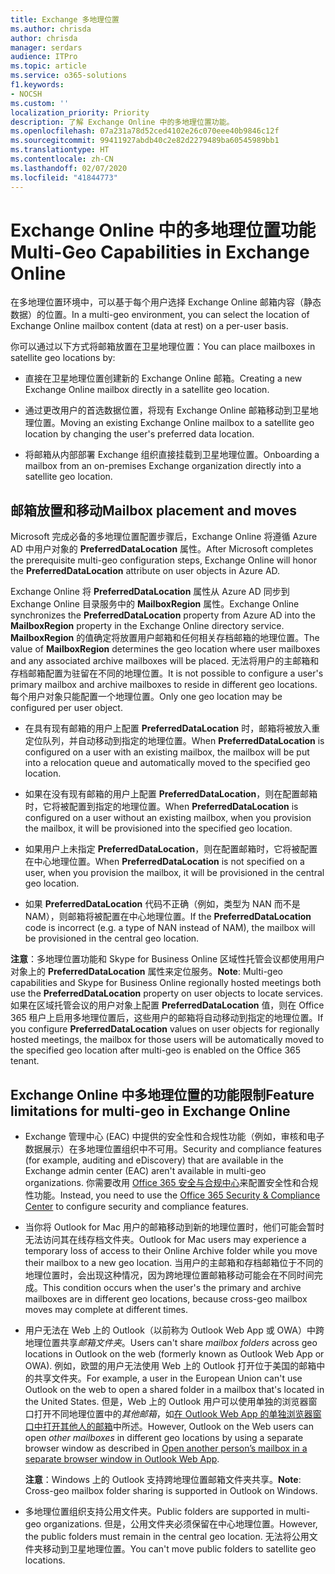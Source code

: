 ```yaml
---
title: Exchange 多地理位置
ms.author: chrisda
author: chrisda
manager: serdars
audience: ITPro
ms.topic: article
ms.service: o365-solutions
f1.keywords:
- NOCSH
ms.custom: ''
localization_priority: Priority
description: 了解 Exchange Online 中的多地理位置功能。
ms.openlocfilehash: 07a231a78d52ced4102e26c070eee40b9846c12f
ms.sourcegitcommit: 99411927abdb40c2e82d2279489ba60545989bb1
ms.translationtype: HT
ms.contentlocale: zh-CN
ms.lasthandoff: 02/07/2020
ms.locfileid: "41844773"
---
```

# <a name="multi-geo-capabilities-in-exchange-online"></a><span data-ttu-id="8ba96-103">Exchange Online 中的多地理位置功能</span><span class="sxs-lookup"><span data-stu-id="8ba96-103">Multi-Geo Capabilities in Exchange Online</span></span>

<span data-ttu-id="8ba96-104">在多地理位置环境中，可以基于每个用户选择 Exchange Online 邮箱内容（静态数据）的位置。</span><span class="sxs-lookup"><span data-stu-id="8ba96-104">In a multi-geo environment, you can select the location of Exchange Online mailbox content (data at rest) on a per-user basis.</span></span>

<span data-ttu-id="8ba96-105">你可以通过以下方式将邮箱放置在卫星地理位置：</span><span class="sxs-lookup"><span data-stu-id="8ba96-105">You can place mailboxes in satellite geo locations by:</span></span>

- <span data-ttu-id="8ba96-106">直接在卫星地理位置创建新的 Exchange Online 邮箱。</span><span class="sxs-lookup"><span data-stu-id="8ba96-106">Creating a new Exchange Online mailbox directly in a satellite geo location.</span></span>

- <span data-ttu-id="8ba96-107">通过更改用户的首选数据位置，将现有 Exchange Online 邮箱移动到卫星地理位置。</span><span class="sxs-lookup"><span data-stu-id="8ba96-107">Moving an existing Exchange Online mailbox to a satellite geo location by changing the user's preferred data location.</span></span>

- <span data-ttu-id="8ba96-108">将邮箱从内部部署 Exchange 组织直接挂载到卫星地理位置。</span><span class="sxs-lookup"><span data-stu-id="8ba96-108">Onboarding a mailbox from an on-premises Exchange organization directly into a satellite geo location.</span></span>

## <a name="mailbox-placement-and-moves"></a><span data-ttu-id="8ba96-109">邮箱放置和移动</span><span class="sxs-lookup"><span data-stu-id="8ba96-109">Mailbox placement and moves</span></span>

<span data-ttu-id="8ba96-110">Microsoft 完成必备的多地理位置配置步骤后，Exchange Online 将遵循 Azure AD 中用户对象的 **PreferredDataLocation** 属性。</span><span class="sxs-lookup"><span data-stu-id="8ba96-110">After Microsoft completes the prerequisite multi-geo configuration steps, Exchange Online will honor the **PreferredDataLocation** attribute on user objects in Azure AD.</span></span>

<span data-ttu-id="8ba96-111">Exchange Online 将 **PreferredDataLocation** 属性从 Azure AD 同步到 Exchange Online 目录服务中的 **MailboxRegion** 属性。</span><span class="sxs-lookup"><span data-stu-id="8ba96-111">Exchange Online synchronizes the **PreferredDataLocation** property from Azure AD into the **MailboxRegion** property in the Exchange Online directory service.</span></span> <span data-ttu-id="8ba96-112">**MailboxRegion** 的值确定将放置用户邮箱和任何相关存档邮箱的地理位置。</span><span class="sxs-lookup"><span data-stu-id="8ba96-112">The value of **MailboxRegion** determines the geo location where user mailboxes and any associated archive mailboxes will be placed.</span></span> <span data-ttu-id="8ba96-113">无法将用户的主邮箱和存档邮箱配置为驻留在不同的地理位置。</span><span class="sxs-lookup"><span data-stu-id="8ba96-113">It is not possible to configure a user's primary mailbox and archive mailboxes to reside in different geo locations.</span></span> <span data-ttu-id="8ba96-114">每个用户对象只能配置一个地理位置。</span><span class="sxs-lookup"><span data-stu-id="8ba96-114">Only one geo location may be configured per user object.</span></span>

- <span data-ttu-id="8ba96-115">在具有现有邮箱的用户上配置 **PreferredDataLocation** 时，邮箱将被放入重定位队列，并自动移动到指定的地理位置。</span><span class="sxs-lookup"><span data-stu-id="8ba96-115">When **PreferredDataLocation** is configured on a user with an existing mailbox, the mailbox will be put into a relocation queue and automatically moved to the specified geo location.</span></span>

- <span data-ttu-id="8ba96-116">如果在没有现有邮箱的用户上配置 **PreferredDataLocation**，则在配置邮箱时，它将被配置到指定的地理位置。</span><span class="sxs-lookup"><span data-stu-id="8ba96-116">When **PreferredDataLocation** is configured on a user without an existing mailbox, when you provision the mailbox, it will be provisioned into the specified geo location.</span></span>

- <span data-ttu-id="8ba96-117">如果用户上未指定 **PreferredDataLocation**，则在配置邮箱时，它将被配置在中心地理位置。</span><span class="sxs-lookup"><span data-stu-id="8ba96-117">When **PreferredDataLocation** is not specified on a user, when you provision the mailbox, it will be provisioned in the central geo location.</span></span>

- <span data-ttu-id="8ba96-118">如果 **PreferredDataLocation** 代码不正确（例如，类型为 NAN 而不是 NAM），则邮箱将被配置在中心地理位置。</span><span class="sxs-lookup"><span data-stu-id="8ba96-118">If the **PreferredDataLocation** code is incorrect (e.g. a type of NAN instead of NAM), the mailbox will be provisioned in the central geo location.</span></span>

<span data-ttu-id="8ba96-119">**注意**：多地理位置功能和 Skype for Business Online 区域性托管会议都使用用户对象上的 **PreferredDataLocation** 属性来定位服务。</span><span class="sxs-lookup"><span data-stu-id="8ba96-119">**Note**: Multi-geo capabilities and Skype for Business Online regionally hosted meetings both use the **PreferredDataLocation** property on user objects to locate services.</span></span> <span data-ttu-id="8ba96-120">如果在区域托管会议的用户对象上配置 **PreferredDataLocation** 值，则在 Office 365 租户上启用多地理位置后，这些用户的邮箱将自动移动到指定的地理位置。</span><span class="sxs-lookup"><span data-stu-id="8ba96-120">If you configure **PreferredDataLocation** values on user objects for regionally hosted meetings, the mailbox for those users will be automatically moved to the specified geo location after multi-geo is enabled on the Office 365 tenant.</span></span>

## <a name="feature-limitations-for-multi-geo-in-exchange-online"></a><span data-ttu-id="8ba96-121">Exchange Online 中多地理位置的功能限制</span><span class="sxs-lookup"><span data-stu-id="8ba96-121">Feature limitations for multi-geo in Exchange Online</span></span>

- <span data-ttu-id="8ba96-122">Exchange 管理中心 (EAC) 中提供的安全性和合规性功能（例如，审核和电子数据展示）在多地理位置组织中不可用。</span><span class="sxs-lookup"><span data-stu-id="8ba96-122">Security and compliance features (for example, auditing and eDiscovery) that are available in the Exchange admin center (EAC) aren't available in multi-geo organizations.</span></span> <span data-ttu-id="8ba96-123">你需要改用 [Office 365 安全与合规中心](https://support.office.com/article/7e696a40-b86b-4a20-afcc-559218b7b1b8)来配置安全性和合规性功能。</span><span class="sxs-lookup"><span data-stu-id="8ba96-123">Instead, you need to use the [Office 365 Security & Compliance Center](https://support.office.com/article/7e696a40-b86b-4a20-afcc-559218b7b1b8) to configure security and compliance features.</span></span>

- <span data-ttu-id="8ba96-124">当你将 Outlook for Mac 用户的邮箱移动到新的地理位置时，他们可能会暂时无法访问其在线存档文件夹。</span><span class="sxs-lookup"><span data-stu-id="8ba96-124">Outlook for Mac users may experience a temporary loss of access to their Online Archive folder while you move their mailbox to a new geo location.</span></span> <span data-ttu-id="8ba96-125">当用户的主邮箱和存档邮箱位于不同的地理位置时，会出现这种情况，因为跨地理位置邮箱移动可能会在不同时间完成。</span><span class="sxs-lookup"><span data-stu-id="8ba96-125">This condition occurs when the user's the primary and archive mailboxes are in different geo locations, because cross-geo mailbox moves may complete at different times.</span></span>

- <span data-ttu-id="8ba96-126">用户无法在 Web 上的 Outlook（以前称为 Outlook Web App 或 OWA）中跨地理位置共享*邮箱文件夹*。</span><span class="sxs-lookup"><span data-stu-id="8ba96-126">Users can't share *mailbox folders* across geo locations in Outlook on the web (formerly known as Outlook Web App or OWA).</span></span> <span data-ttu-id="8ba96-127">例如，欧盟的用户无法使用 Web 上的 Outlook 打开位于美国的邮箱中的共享文件夹。</span><span class="sxs-lookup"><span data-stu-id="8ba96-127">For example, a user in the European Union can't use Outlook on the web to open a shared folder in a mailbox that's located in the United States.</span></span> <span data-ttu-id="8ba96-128">但是，Web 上的 Outlook 用户可以使用单独的浏览器窗口打开不同地理位置中的*其他邮箱*，如[在 Outlook Web App 的单独浏览器窗口中打开其他人的邮箱](https://support.office.com/article/A909AD30-E413-40B5-A487-0EA70B763081#__toc372210362)中所述。</span><span class="sxs-lookup"><span data-stu-id="8ba96-128">However, Outlook on the Web users can open *other mailboxes* in different geo locations by using a separate browser window as described in [Open another person’s mailbox in a separate browser window in Outlook Web App](https://support.office.com/article/A909AD30-E413-40B5-A487-0EA70B763081#__toc372210362).</span></span>

  <span data-ttu-id="8ba96-129">**注意**：Windows 上的 Outlook 支持跨地理位置邮箱文件夹共享。</span><span class="sxs-lookup"><span data-stu-id="8ba96-129">**Note**: Cross-geo mailbox folder sharing is supported in Outlook on Windows.</span></span>

- <span data-ttu-id="8ba96-130">多地理位置组织支持公用文件夹。</span><span class="sxs-lookup"><span data-stu-id="8ba96-130">Public folders are supported in multi-geo organizations.</span></span> <span data-ttu-id="8ba96-131">但是，公用文件夹必须保留在中心地理位置。</span><span class="sxs-lookup"><span data-stu-id="8ba96-131">However, the public folders must remain in the central geo location.</span></span> <span data-ttu-id="8ba96-132">无法将公用文件夹移动到卫星地理位置。</span><span class="sxs-lookup"><span data-stu-id="8ba96-132">You can't move public folders to satellite geo locations.</span></span>

